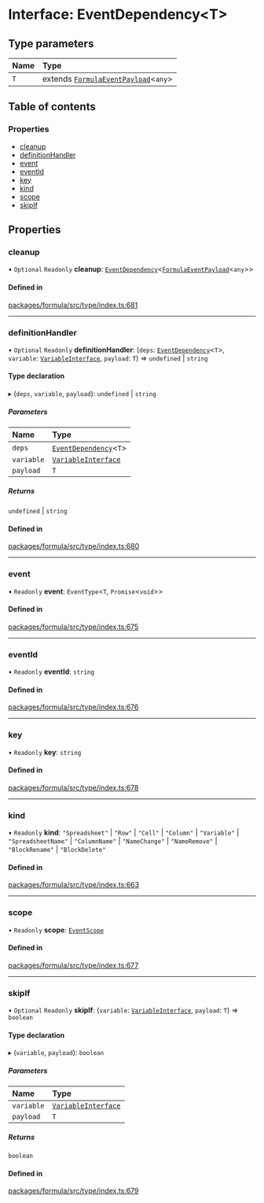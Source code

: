 # Interface: EventDependency<T\>

## Type parameters

| Name | Type |
| :------ | :------ |
| `T` | extends [`FormulaEventPayload`](FormulaEventPayload.md)<`any`\> |

## Table of contents

### Properties

- [cleanup](EventDependency.md#cleanup)
- [definitionHandler](EventDependency.md#definitionhandler)
- [event](EventDependency.md#event)
- [eventId](EventDependency.md#eventid)
- [key](EventDependency.md#key)
- [kind](EventDependency.md#kind)
- [scope](EventDependency.md#scope)
- [skipIf](EventDependency.md#skipif)

## Properties

### <a id="cleanup" name="cleanup"></a> cleanup

• `Optional` `Readonly` **cleanup**: [`EventDependency`](EventDependency.md)<[`FormulaEventPayload`](FormulaEventPayload.md)<`any`\>\>

#### Defined in

[packages/formula/src/type/index.ts:681](https://github.com/mashcard/mashcard/blob/main/packages/formula/src/type/index.ts#L681)

___

### <a id="definitionhandler" name="definitionhandler"></a> definitionHandler

• `Optional` `Readonly` **definitionHandler**: (`deps`: [`EventDependency`](EventDependency.md)<`T`\>, `variable`: [`VariableInterface`](VariableInterface.md), `payload`: `T`) => `undefined` \| `string`

#### Type declaration

▸ (`deps`, `variable`, `payload`): `undefined` \| `string`

##### Parameters

| Name | Type |
| :------ | :------ |
| `deps` | [`EventDependency`](EventDependency.md)<`T`\> |
| `variable` | [`VariableInterface`](VariableInterface.md) |
| `payload` | `T` |

##### Returns

`undefined` \| `string`

#### Defined in

[packages/formula/src/type/index.ts:680](https://github.com/mashcard/mashcard/blob/main/packages/formula/src/type/index.ts#L680)

___

### <a id="event" name="event"></a> event

• `Readonly` **event**: `EventType`<`T`, `Promise`<`void`\>\>

#### Defined in

[packages/formula/src/type/index.ts:675](https://github.com/mashcard/mashcard/blob/main/packages/formula/src/type/index.ts#L675)

___

### <a id="eventid" name="eventid"></a> eventId

• `Readonly` **eventId**: `string`

#### Defined in

[packages/formula/src/type/index.ts:676](https://github.com/mashcard/mashcard/blob/main/packages/formula/src/type/index.ts#L676)

___

### <a id="key" name="key"></a> key

• `Readonly` **key**: `string`

#### Defined in

[packages/formula/src/type/index.ts:678](https://github.com/mashcard/mashcard/blob/main/packages/formula/src/type/index.ts#L678)

___

### <a id="kind" name="kind"></a> kind

• `Readonly` **kind**: ``"Spreadsheet"`` \| ``"Row"`` \| ``"Cell"`` \| ``"Column"`` \| ``"Variable"`` \| ``"SpreadsheetName"`` \| ``"ColumnName"`` \| ``"NameChange"`` \| ``"NameRemove"`` \| ``"BlockRename"`` \| ``"BlockDelete"``

#### Defined in

[packages/formula/src/type/index.ts:663](https://github.com/mashcard/mashcard/blob/main/packages/formula/src/type/index.ts#L663)

___

### <a id="scope" name="scope"></a> scope

• `Readonly` **scope**: [`EventScope`](EventScope.md)

#### Defined in

[packages/formula/src/type/index.ts:677](https://github.com/mashcard/mashcard/blob/main/packages/formula/src/type/index.ts#L677)

___

### <a id="skipif" name="skipif"></a> skipIf

• `Optional` `Readonly` **skipIf**: (`variable`: [`VariableInterface`](VariableInterface.md), `payload`: `T`) => `boolean`

#### Type declaration

▸ (`variable`, `payload`): `boolean`

##### Parameters

| Name | Type |
| :------ | :------ |
| `variable` | [`VariableInterface`](VariableInterface.md) |
| `payload` | `T` |

##### Returns

`boolean`

#### Defined in

[packages/formula/src/type/index.ts:679](https://github.com/mashcard/mashcard/blob/main/packages/formula/src/type/index.ts#L679)
